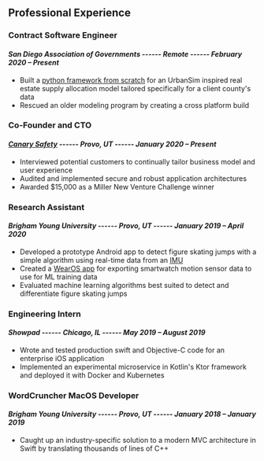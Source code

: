 ## Professional Experience

### Contract Software Engineer

#### _San Diego Association of Governments ------ Remote ------ February 2020 – Present_

- Built a [python framework from scratch](https://github.com/SANDAG/SRF/tree/master/Supply/REDM) for an UrbanSim inspired real estate supply allocation model tailored specifically for a client county's data
- Rescued an older modeling program by creating a cross platform build

### Co-Founder and CTO

#### _[Canary Safety](https://www.canarysafety.com/) ------ Provo, UT ------ January 2020 – Present_

- Interviewed potential customers to continually tailor business model and user experience
- Audited and implemented secure and robust application architectures
- Awarded \$15,000 as a Miller New Venture Challenge winner

### Research Assistant

#### _Brigham Young University ------ Provo, UT ------ January 2019 – April 2020_

- Developed a prototype Android app to detect figure skating jumps with a simple algorithm using real-time data from an [IMU](https://mbientlab.com/metamotionr/)
- Created a [WearOS app](https://github.com/kaden-weber/WearOS-Motion-CSV-Exporter) for exporting smartwatch motion sensor data to use for ML training data
- Evaluated machine learning algorithms best suited to detect and differentiate figure skating jumps

### Engineering Intern

#### _Showpad ------ Chicago, IL ------ May 2019 – August 2019_

- Wrote and tested production swift and Objective-C code for an enterprise iOS application
- Implemented an experimental microservice in Kotlin's Ktor framework and deployed it with Docker and Kubernetes

### WordCruncher MacOS Developer

#### _Brigham Young University ------ Provo, UT ------ January 2018 – January 2019_

- Caught up an industry-specific solution to a modern MVC architecture in Swift by translating thousands of lines of C++
